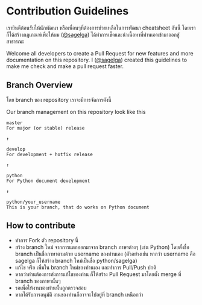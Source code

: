 # Contribution Guidelines
เรายินดีต้อนรับให้นักพัฒนา หรือเพื่อนๆที่ต้องการช่วยเหลือในการพัฒนา cheatsheet อันนี้ โดยเราก็ได้สร้างกฎเกณฑ์เพื่อให้ผม ([@sagelga](https://github.com/sagelga)) ได้ทำการเช็คและนำเนื้อหาที่ท่านเอาเข้ามาออกสู่สาธารณะ

Welcome all developers to create a Pull Request for new features and more documentation on this repository. I ([@sagelga](https://github.com/sagelga)) created this guidelines to make me check and make a pull request faster.

## Branch Overview
โดย branch ของ repository เราจะมีการจัดการดังนี้

Our branch management on this repository look like this
```
master        
For major (or stable) release

↑

develop             
For development + hotfix release

↑

python  
For Python document development

↑

python/your_username 
This is your branch, that do works on Python document
```

## How to contribute
- ทำการ Fork ตัว repository นี้
- สร้าง branch ใหม่ จากการแตกออกมาจาก branch ภาษาต่างๆ (เช่น Python) โดยตั้งชื่อ branch เป็นชื่อภาษาตามด้วย username ของท่านเอง (ตัวอย่างเช่น หากว่า username คือ sagelga ก็ให้สร้าง branch ใหม่เป็นชื่อ python/sagelga)
- แก้ไข หรือ เพื่มใน branch ใหม่ของท่านเอง และทำการ Pull/Push ปกติ
- หากว่าท่านต้องการส่งการแก้ไขของท่าน ก็ให้สร้าง Pull Request มาโดยตั้ง merge ที่ branch ของภาษานั้นๆ
- รอเพื่อให้งานของท่านนั้่นถูกตรวจสอบ
- หากได้รับการอนุมัติ งานของท่านก็อาจจะไปอยู่ที่ branch เหนือกว่า
